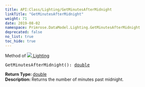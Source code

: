 ```yaml
---
title: API:Class/Lighting/GetMinutesAfterMidnight
linkTitle: "GetMinutesAfterMidnight"
weight: 71
date: 2019-08-02
namespace: Primrose.DataModel.Lighting.GetMinutesAfterMidnight
deprecated: false
no_list: true
toc_hide: true
---
```

Method of <a href="/docs/api-reference/Class/Lighting"><img src="/icons/silk/lightbulb.png"/>&nbsp;Lighting</a>
<pre class="method-declaration">
GetMinutesAfterMidnight(): <a class="type" href="/docs/api-reference/System/Primitives#double">double</a></pre>
<b>Return Type: </b>
<a class="type" href="/docs/api-reference/System/Primitives#double">double</a>
<br/>
<b>Description: </b>
Returns the number of minutes past midnight.

